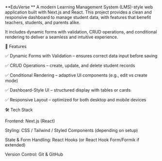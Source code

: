 **EduVerse
**
A modern Learning Management System (LMS)-style web application built with Next.js and React. This project provides a clean and responsive dashboard to manage student data, with features that benefit teachers, students, and parents alike.

It includes dynamic forms with validation, CRUD operations, and conditional rendering to deliver a seamless and intuitive experience.

🚀 Features

✅ Dynamic Forms with Validation – ensures correct data input before saving

✅ CRUD Operations – create, update, and delete student records

✅ Conditional Rendering – adaptive UI components (e.g., edit vs create mode)

✅ Dashboard-Style UI – structured display with tables or cards

✅ Responsive Layout – optimized for both desktop and mobile devices

🛠 Tech Stack

Frontend: Next.js (React)

Styling: CSS / Tailwind / Styled Components (depending on setup)

State & Form Handling: React Hooks (or React Hook Form/Formik if extended)

Version Control: Git & GitHub
